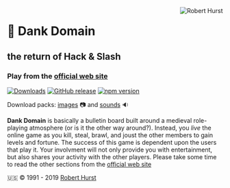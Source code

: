<img src="https://avatars.githubusercontent.com/theflyingape" title="Robert Hurst" align="right">

# :crown: Dank Domain

## the return of Hack &amp; Slash

### Play from the [official web site](https://ddgame.us)

[![Downloads](https://img.shields.io/npm/dy/dankdomain.svg)](https://www.npmjs.com/package/dankdomain)
[![GitHub release](https://img.shields.io/github/release/theflyingape/dankdomain.svg)](https://github.com/theflyingape/dankdomain/releases) [![npm version](https://badge.fury.io/js/dankdomain.svg)](https://www.npmjs.com/package/dankdomain)

Download packs: [images](https://drive.google.com/open?id=1jjLPtGf_zld416pxytZfbfCHREZTghkW) :camera:
and [sounds](https://drive.google.com/open?id=1UvqQJbN61VbWVduONXgo1gm9yvGI0Qp8) :sound:

**Dank Domain** is basically a bulletin board built around a medieval role-playing atmosphere (or is it the other way around?). Instead, you _live_ the online game as you kill, steal, brawl, and joust the other members to gain levels and fortune. The success of this game is dependent upon the users that play it. Your involvment will not only provide you with entertainment, but also shares your activity with the other players. Please take some time to read the other sections from the [official web site](https://ddgame.us)

:us: :copyright: 1991 - 2019 [Robert Hurst](https://robert.hurst-ri.us)
